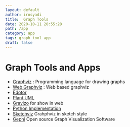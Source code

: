 ```yaml
---
layout: default
author: irosyadi
title:  Graph Tools
date: 2020-10-11 20:55:28
path: /app
category: app
tags: graph tool app
draft: false
---
```


# Graph Tools and Apps
- [Graphviz](https://www.graphviz.org/) : Programming language for drawing graphs
- [Web Graphviz](https://www.webgraphviz.com/) : Web based graphviz
- [Edotor](https://edotor.net/)
- [Plant UML](https://plantuml.com/)
- [Gravizo](https://www.gravizo.com/) for show in web
- [Python Implementation](https://github.com/mingrammer/diagrams)
- [Sketchviz](https://sketchviz.com/new) Grahphviz in sketch style
- [Gephi](https://gephi.org/) Open source Graph Visualization Software